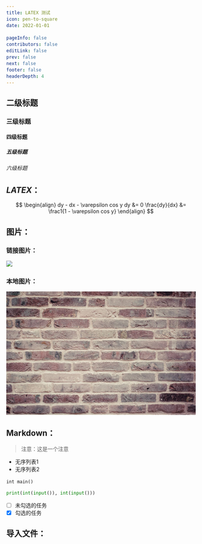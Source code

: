 ```yaml
---
title: LATEX 测试
icon: pen-to-square
date: 2022-01-01

pageInfo: false
contributors: false
editLink: false
prev: false
next: false
footer: false
headerDepth: 4
---
```


## 二级标题

### 三级标题

#### 四级标题

##### 五级标题

###### 六级标题

## $LATEX$：

$$
\begin{align}
dy - dx - \varepsilon cos y dy &= 0
\frac{dy}{dx} &= \frac1{1 - \varepsilon cos y}
\end{align}
$$

## 图片：

### 链接图片：

![](https://t.alcy.cc/pc/)

### 本地图片：

![](cover1.jpg)

## Markdown：

> 注意：这是一个注意

- 无序列表1
- 无序列表2

`int main()`

```python
print(int(input()), int(input()))
```

- [ ] 未勾选的任务
- [x] 勾选的任务

## 导入文件：
